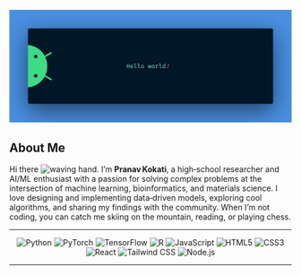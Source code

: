 <p align="center">
  <img src="banner.png" alt="Hello, World Banner" width="1000"/>
</p>

## About Me

Hi there <img src="https://media.giphy.com/media/hvRJCLFzcasrR4ia7z/giphy.gif" width="24" alt="waving hand"/>. I’m **Pranav Kokati**, a high‑school researcher and AI/ML enthusiast with a passion for solving complex problems at the intersection of machine learning, bioinformatics, and materials science. I love designing and implementing data‑driven models, exploring cool algorithms, and sharing my findings with the community. When I’m not coding, you can catch me skiing on the mountain, reading, or playing chess.

---


<p align="center">
  <img src="https://img.shields.io/badge/-Python-2f363d?style=flat&logo=python&logoColor=white" alt="Python" height="30"/>
  <img src="https://img.shields.io/badge/-PyTorch-2f363d?style=flat&logo=pytorch&logoColor=white" alt="PyTorch" height="30"/>
  <img src="https://img.shields.io/badge/-TensorFlow-2f363d?style=flat&logo=tensorflow&logoColor=white" alt="TensorFlow" height="30"/>
  <img src="https://img.shields.io/badge/-R-2f363d?style=flat&logo=r&logoColor=white" alt="R" height="30"/>
  <img src="https://img.shields.io/badge/-JavaScript-2f363d?style=flat&logo=javascript&logoColor=white" alt="JavaScript" height="30"/>
  <img src="https://img.shields.io/badge/-HTML5-2f363d?style=flat&logo=html5&logoColor=white" alt="HTML5" height="30"/>
  <img src="https://img.shields.io/badge/-CSS3-2f363d?style=flat&logo=css3&logoColor=white" alt="CSS3" height="30"/>
  <img src="https://img.shields.io/badge/-React-2f363d?style=flat&logo=react&logoColor=white" alt="React" height="30"/>
  <img src="https://img.shields.io/badge/-Tailwind_CSS-2f363d?style=flat&logo=tailwind-css&logoColor=white" alt="Tailwind CSS" height="30"/>
  <img src="https://img.shields.io/badge/-Node.js-2f363d?style=flat&logo=node.js&logoColor=white" alt="Node.js" height="30"/>
</p>

---

